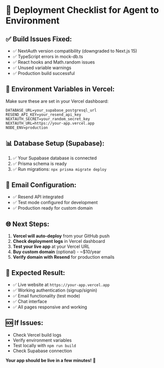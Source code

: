 # 🚀 Deployment Checklist for Agent to Environment

## ✅ **Build Issues Fixed:**
- ✅ NextAuth version compatibility (downgraded to Next.js 15)
- ✅ TypeScript errors in mock-db.ts
- ✅ React hooks and Math.random issues
- ✅ Unused variable warnings
- ✅ Production build successful

## 🔧 **Environment Variables in Vercel:**
Make sure these are set in your Vercel dashboard:

```
DATABASE_URL=your_supabase_postgresql_url
RESEND_API_KEY=your_resend_api_key
NEXTAUTH_SECRET=your_random_secret_key
NEXTAUTH_URL=https://your-app.vercel.app
NODE_ENV=production
```

## 📊 **Database Setup (Supabase):**
1. ✅ Your Supabase database is connected
2. ✅ Prisma schema is ready
3. ✅ Run migrations: `npx prisma migrate deploy`

## 📧 **Email Configuration:**
- ✅ Resend API integrated
- ✅ Test mode configured for development
- ✅ Production ready for custom domain

## 🌐 **Next Steps:**
1. **Vercel will auto-deploy** from your GitHub push
2. **Check deployment logs** in Vercel dashboard
3. **Test your live app** at your Vercel URL
4. **Buy custom domain** (optional) - ~$10/year
5. **Verify domain with Resend** for production emails

## 🎯 **Expected Result:**
- ✅ Live website at `https://your-app.vercel.app`
- ✅ Working authentication (signup/signin)
- ✅ Email functionality (test mode)
- ✅ Chat interface
- ✅ All pages responsive and working

## 🆘 **If Issues:**
- Check Vercel build logs
- Verify environment variables
- Test locally with `npm run build`
- Check Supabase connection

**Your app should be live in a few minutes!** 🎉
